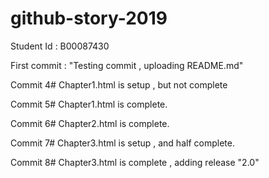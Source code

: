# github-story-2019

Student Id : B00087430


First commit : "Testing commit , uploading README.md"

Commit 4# Chapter1.html is setup , but not complete

Commit 5# Chapter1.html is complete.

Commit 6# Chapter2.html is complete.

Commit 7# Chapter3.html is setup , and half complete.

Commit 8# Chapter3.html is complete , adding release "2.0"

